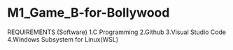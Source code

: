 # M1_Game_B-for-Bollywood
REQUIREMENTS (Software)
1.C Programming
2.Github
3.Visual Studio Code
4.Windows Subsystem for Linux(WSL)
